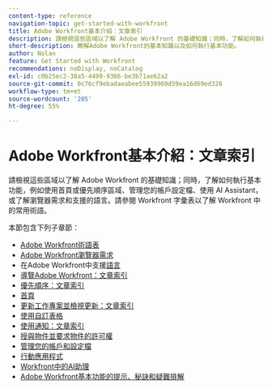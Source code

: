```yaml
---
content-type: reference
navigation-topic: get-started-with-workfront
title: Adobe Workfront基本介紹：文章索引
description: 請檢視這些區域以了解 Adobe Workfront 的基礎知識；同時，了解如何執行基本功能，例如使用首頁或優先順序區域、管理您的帳戶設定檔、使用 AI Assistant，或了解瀏覽器需求和支援的語言。請參閱 Workfront 字彙表以了解 Workfront 中的常用術語。
short-description: 瞭解Adobe Workfront的基本知識以及如何執行基本功能。
author: Nolan
feature: Get Started with Workfront
recommendations: noDisplay, noCatalog
exl-id: c0b25ec2-38a5-4499-9366-be3b71ae62a2
source-git-commit: 0c76cf9ebadaeabee55939969d59ea16d69ed328
workflow-type: tm+mt
source-wordcount: '205'
ht-degree: 55%

---
```


# Adobe Workfront基本介紹：文章索引

<!--Audited: 01/2025-->

請檢視這些區域以了解 Adobe Workfront 的基礎知識；同時，了解如何執行基本功能，例如使用首頁或優先順序區域、管理您的帳戶設定檔、使用 AI Assistant，或了解瀏覽器需求和支援的語言。請參閱 Workfront 字彙表以了解 Workfront 中的常用術語。

本節包含下列子章節：

* [Adobe Workfront術語表](../workfront-basics/navigate-workfront/workfront-navigation/workfront-terminology-glossary.md)
* [Adobe Workfront瀏覽器需求](../workfront-basics/workfront-browser-requirements.md)
* 在Adobe Workfront中支援[語言](../workfront-basics/supported-languages-in-workfront.md)
* [導覽Adobe Workfront：文章索引](../workfront-basics/navigate-workfront/navigate-workfront.md)
* [優先順序：文章索引](/help/quicksilver/workfront-basics/priorities/priorities-toc.md)
* [首頁](../workfront-basics/using-home/home.md)
* [更新工作專案並檢視更新：文章索引](../workfront-basics/updating-work-items-and-viewing-updates/update-work-items-and-view-updates.md)
* [使用自訂表格](../workfront-basics/work-with-custom-forms/work-with-custom-forms.md)
* [使用通知：文章索引](../workfront-basics/using-notifications/use-notifications.md)
* [授與物件並要求物件的許可權](../workfront-basics/grant-and-request-access-to-objects/grant-and-request-access-to-objects.md)
* [管理您的帳戶和設定檔](../workfront-basics/manage-your-account-and-profile/manage-your-account-and-profile.md)
* [行動應用程式](../workfront-basics/mobile-apps/mobile-apps.md)
* [Workfront中的AI助理](/help/quicksilver/workfront-basics/ai-assistant/ai-assistant.md)
* [Adobe Workfront基本功能的提示、秘訣和疑難排解](../workfront-basics/tips-tricks-and-troubleshooting/tips-tricks-troubleshooting-basics.md)

